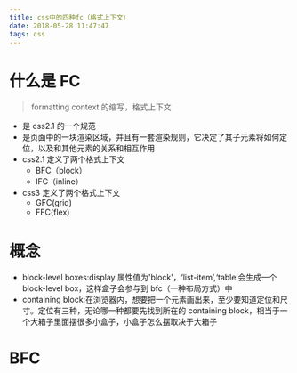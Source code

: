 ```yaml
---
title: css中的四种fc（格式上下文）
date: 2018-05-28 11:47:47
tags: css
---
```


# 什么是 FC

> formatting context 的缩写，格式上下文

* 是 css2.1 的一个规范
* 是页面中的一块渲染区域，并且有一套渲染规则，它决定了其子元素将如何定位，以及和其他元素的关系和相互作用
* css2.1 定义了两个格式上下文
  * BFC（block）
  * IFC（inline）
* css3 定义了两个格式上下文
  * GFC(grid)
  * FFC(flex)

# 概念

* block-level boxes:display 属性值为'block'，‘list-item’,‘table’会生成一个 block-level box，这样盒子会参与到 bfc（一种布局方式）中
* containing block:在浏览器内，想要把一个元素画出来，至少要知道定位和尺寸。定位有三种，无论哪一种都要先找到所在的 containing block，相当于一个大箱子里面摆很多小盒子，小盒子怎么摆取决于大箱子

# BFC
